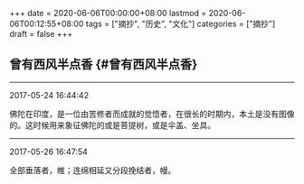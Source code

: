 +++
date = 2020-06-06T00:00:00+08:00
lastmod = 2020-06-06T00:12:55+08:00
tags = ["摘抄", "历史", "文化"]
categories = ["摘抄"]
draft = false
+++

## 曾有西风半点香 {#曾有西风半点香}

---

2017-05-24 16:44:42

佛陀在印度，是一位由苦修者而成就的觉悟者，在很长的时期内，本土是没有图像的。这时候用来象征佛陀的或是菩提树，或是伞盖、坐具。

---

2017-05-26 16:47:54

全部垂落者，帷；连绵相延又分段挽结者，幔。
